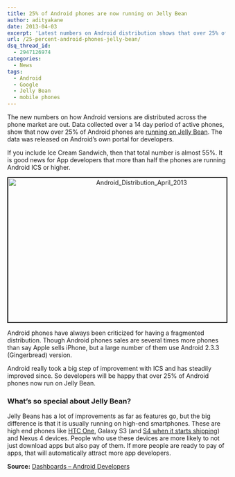 ```yaml
---
title: 25% of Android phones are now running on Jelly Bean
author: adityakane
date: 2013-04-03
excerpt: 'Latest numbers on Android distribution shows that over 25% of Android phones are running on 4.1 or higher (Jelly Bean) version. '
url: /25-percent-android-phones-jelly-bean/
dsq_thread_id:
  - 2947126974
categories:
  - News
tags:
  - Android
  - Google
  - Jelly Bean
  - mobile phones
---
```

The new numbers on how Android versions are distributed across the phone market are out. Data collected over a 14 day period of active phones, show that now over 25% of Android phones are [running on Jelly Bean][1]. The data was released on Android&#8217;s own portal for developers.

If you include Ice Cream Sandwich, then that total number is almost 55%. It is good news for App developers that more than half the phones are running Android ICS or higher.

<p style="text-align: center;">
  <a href="http://cdn.devilsworkshop.org/files/2013/04/Android_Distribution_April_2013.png"><img class="aligncenter size-medium wp-image-72981" style="border: 2px solid black;" title="Android Distribution for April 2013" alt="Android_Distribution_April_2013" src="http://cdn.devilsworkshop.org/files/2013/04/Android_Distribution_April_2013-600x333.png" width="600" height="333" /></a>
</p>

Android phones have always been criticized for having a fragmented distribution. Though Android phones sales are several times more phones than say Apple sells iPhone, but a large number of them use Android 2.3.3 (Gingerbread) version.

Android really took a big step of improvement with ICS and has steadily improved since. So developers will be happy that over 25% of Android phones now run on Jelly Bean.

### What&#8217;s so special about Jelly Bean?

Jelly Beans has a lot of improvements as far as features go, but the big difference is that it is usually running on high-end smartphones. These are high end phones like [HTC One][2], Galaxy S3 (and [S4 when it starts shipping][3]) and Nexus 4 devices. People who use these devices are more likely to not just download apps but also pay of them. If more people are ready to pay of apps, that will automatically attract more app developers.

**Source:** <a href="http://developer.android.com/about/dashboards/index.html" onclick="_gaq.push(['_trackEvent', 'outbound-article', 'http://developer.android.com/about/dashboards/index.html', 'Dashboards &#8211; Android Developers']);" >Dashboards &#8211; Android Developers</a>

 [1]: http://devilsworkshop.org/reviews/review-android-42-google-step-towards-perfection/68214/ "Review of Android 4.2 Jelly Bean"
 [2]: http://devilsworkshop.org/news/htc-one-unveiled/71661/ "HTC One - Features, Specs and Availablity"
 [3]: http://devilsworkshop.org/news/samsung-unveils-galaxy-s4-5inch-19ghz-processor-april/72248/ "Samsung Galaxy S4 - Features, Specs, Availability"
